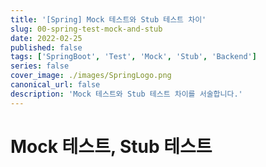 ```yaml
---
title: '[Spring] Mock 테스트와 Stub 테스트 차이'
slug: 00-spring-test-mock-and-stub
date: 2022-02-25
published: false
tags: ['SpringBoot', 'Test', 'Mock', 'Stub', 'Backend']
series: false
cover_image: ./images/SpringLogo.png
canonical_url: false
description: 'Mock 테스트와 Stub 테스트 차이를 서술합니다.'
---
```


# Mock 테스트, Stub 테스트
